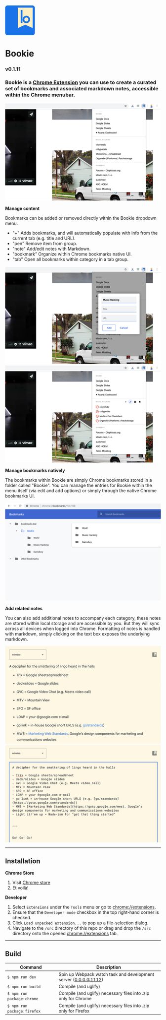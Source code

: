 ![Bookie icon](./src/images/icon-48.png)

# Bookie

### v0.1.11

### Bookie is a [Chrome Extension](https://chrome.google.com/webstore/detail/bookie/bfjfkconjpndkfkjinlahajgnlkbdkgp) you can use to create a curated set of bookmarks and associated markdown notes, accessible within the Chrome menubar.


![Bookie menu bar](./src/images/screenshot-overview.jpg)



**Manage content**

Bookmarks can be added or removed directly within the Bookie dropdown menu.

- "+" Adds bookmarks, and will automatically populate with info from the current tab (e.g. title and URL).
- "pen" Remove item from group.
- "note" Add/edit notes with Markdown.
- "bookmark" Organize within Chrome bookmarks native UI.
- "tab" Open all bookmarks within category in a tab group.

![Bookie add modal](./src/images/screenshot-add.jpg)
![Bookie inline remove](./src/images/screenshot-remove.jpg)



**Manage bookmarks natively**

The bookmarks within Bookie are simply Chrome bookmarks stored in a folder called "Bookie". You can manage the entries for Bookie within the menu itself (via edit and add options) or simply through the native Chrome bookmarks UI.

![Chrome bookmarks manager](./src/images/screenshot-organize.jpg)



**Add related notes**

You can also add additional notes to accompany each category, these notes are stored within local storage and are accessible by you. But they will sync across all devices when logged into Chrome. Formatting of notes is handled with markdown, simply clicking on the text box exposes the underlying markdown.

![Notes menu](./src/images/screenshot-note.jpg)
![Markdown syntax](./src/images/screenshot-markdown.jpg)

---
## Installation

**Chrome Store**

1. Visit [Chrome store](https://chrome.google.com/webstore/detail/bookie/bfjfkconjpndkfkjinlahajgnlkbdkgp)
2. Et voilà!

**Developer**

1. Select ```Extensions``` under the ```Tools``` menu or go to [chrome://extensions](chrome://extensions).
2. Ensure that the ```Developer mode``` checkbox in the top right-hand corner is checked.
3. Click ```Load unpacked extension...``` to pop up a file-selection dialog.
4. Navigate to the ```/src``` directory of this repo or drag and drop the ```/src``` directory onto the opened [chrome://extensions](chrome://extensions) tab.

---
## Build

| Command | Description |
|-|-|
| `$ npm run dev`   | Spin up Webpack watch task and development server ([0.0.0.0:1112](http://0.0.0.0:1112)) |
| `$ npm run build` | Compile (and uglify) |
| `$ npm run package:chrome` | Compile (and uglify) necessary files into .zip only for Chrome |
| `$ npm run package:firefox` | Compile (and uglify) necessary files into .zip only for Firefox |

